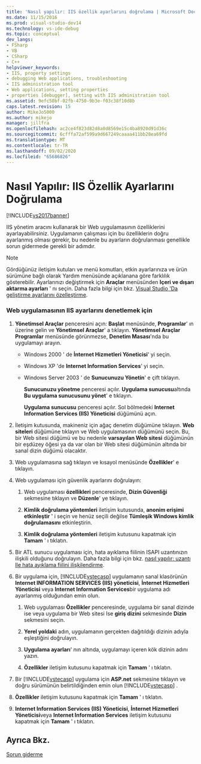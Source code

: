 ```yaml
---
title: 'Nasıl yapılır: IIS özellik ayarlarını doğrulama | Microsoft Docs'
ms.date: 11/15/2016
ms.prod: visual-studio-dev14
ms.technology: vs-ide-debug
ms.topic: conceptual
dev_langs:
- FSharp
- VB
- CSharp
- C++
helpviewer_keywords:
- IIS, property settings
- debugging Web applications, troubleshooting
- IIS administration tool
- Web applications, setting properties
- properties [debugger], setting with IIS administration tool
ms.assetid: 9efc50bf-02fb-4750-9b3e-f03c38f10d8b
caps.latest.revision: 15
author: MikeJo5000
ms.author: mikejo
manager: jillfra
ms.openlocfilehash: ac2ce4f823d82d8a0d8569e15c4ba8920d91d36c
ms.sourcegitcommit: 6cfffa72af599a9d667249caaaa411bb28ea69fd
ms.translationtype: MT
ms.contentlocale: tr-TR
ms.lasthandoff: 09/02/2020
ms.locfileid: "65686826"
---
```

# <a name="how-to-verify-iis-property-settings"></a>Nasıl Yapılır: IIS Özellik Ayarlarını Doğrulama
[!INCLUDE[vs2017banner](../includes/vs2017banner.md)]

IIS yönetim aracını kullanarak bir Web uygulamasının özelliklerini ayarlayabilirsiniz. Uygulamanın çalışması için bu özelliklerin doğru ayarlanmış olması gerekir, bu nedenle bu ayarların doğrulanması genellikle sorun gidermede gerekli bir adımdır.  
  
> [!NOTE]
> Gördüğünüz iletişim kutuları ve menü komutları, etkin ayarlarınıza ve ürün sürümüne bağlı olarak Yardım menüsünde açıklanana göre farklılık gösterebilir. Ayarlarınızı değiştirmek için **Araçlar** menüsünden **Içeri ve dışarı aktarma ayarları** ' nı seçin. Daha fazla bilgi için bkz. [Visual Studio 'Da geliştirme ayarlarını özelleştirme](https://msdn.microsoft.com/22c4debb-4e31-47a8-8f19-16f328d7dcd3).  
  
### <a name="to-check-iis-settings-for-the-web-application"></a>Web uygulamasının IIS ayarlarını denetlemek için  
  
1. **Yönetimsel Araçlar** penceresini açın: **Başlat** menüsünde, **Programlar**' ın üzerine gelin ve **Yönetimsel Araçlar**' a tıklayın. **Yönetimsel Araçlar** **Programlar** menüsünde görünmezse, **Denetim Masası**'nda bu uygulamayı arayın.  
  
    - Windows 2000 ' de **İnternet Hizmetleri Yöneticisi**' yi seçin.  
  
    - Windows XP 'de **Internet Information Services**' yi seçin.  
  
    - Windows Server 2003 ' de **Sunucunuzu Yönetin**' e çift tıklayın.  
  
         **Sunucunuzu yönetme** penceresi açılır. **Uygulama sunucusu**altında **Bu uygulama sunucusunu yönet**' e tıklayın.  
  
         **Uygulama sunucusu** penceresi açılır. Sol bölmedeki **Internet Information Services (IIS) Yöneticisi** düğümünü açın.  
  
2. İletişim kutusunda, makineniz için ağaç denetim düğümüne tıklayın. **Web siteleri** düğümüne tıklayın ve Web uygulamasının düğümünü seçin. Bu, bir Web sitesi düğümü ve bu nedenle **varsayılan Web sitesi** düğümünün bir eşdüzey öğesi ya da var olan bir Web sitesi düğümünün altında bir sanal dizin düğümü olacaktır.  
  
3. Web uygulamasına sağ tıklayın ve kısayol menüsünde **Özellikler**' e tıklayın.  
  
4. Web uygulaması için güvenlik ayarlarını doğrulayın:  
  
    1. Web uygulaması **özellikleri** penceresinde, **Dizin Güvenliği** sekmesine tıklayın ve **Düzenle**' ye tıklayın.  
  
    2. **Kimlik doğrulama yöntemleri** iletişim kutusunda, **anonim erişimi etkinleştir** ' i seçin ve henüz seçili değilse **Tümleşik Windows kimlik doğrulamasını** etkinleştirin.  
  
    3. **Kimlik doğrulama yöntemleri** iletişim kutusunu kapatmak için **Tamam** ' ı tıklatın.  
  
5. Bir ATL sunucu uygulaması için, hata ayıklama fiilinin ISAPI uzantınızın ilişkili olduğunu doğrulayın. Daha fazla bilgi için bkz. [nasıl yapılır: uzantı Ile hata ayıklama fiilini ilişkilendirme](https://msdn.microsoft.com/50d261d3-4bd4-41c0-b44e-3591086f121e).  
  
6. Bir uygulama için, [!INCLUDE[vstecasp](../includes/vstecasp-md.md)] uygulamanın sanal klasörünün **Internet INFORMATION SERVICES (IIS) yöneticisi**, **İnternet Hizmetleri Yöneticisi** veya **Internet Information Services**bir uygulama adı ayarlanmış olduğundan emin olun.  
  
    1. Web uygulaması **Özellikler** penceresinde, uygulama bir sanal dizinde ise veya uygulama bir Web sitesi Ise **giriş dizini** sekmesinde **Dizin** sekmesini seçin.  
  
    2. **Yerel yoldaki** adın, uygulamanın gerçekten dağıtıldığı dizinin adıyla eşleştiğini doğrulayın.  
  
    3. **Uygulama ayarları**' nın altında, uygulamayı içeren kök dizinin adını yazın.  
  
    4. **Özellikler** iletişim kutusunu kapatmak için **Tamam** ' ı tıklatın.  
  
7. Bir [!INCLUDE[vstecasp](../includes/vstecasp-md.md)] uygulama için **ASP.net** sekmesine tıklayın ve doğru sürümünün belirtildiğinden emin olun [!INCLUDE[vstecasp](../includes/vstecasp-md.md)] .  
  
8. **Özellikler** iletişim kutusunu kapatmak için **Tamam** ' ı tıklatın.  
  
9. **Internet Information Services (IIS) Yöneticisi**, **İnternet Hizmetleri Yöneticisi**veya **Internet Information Services** iletişim kutusunu kapatmak için **Tamam** ' ı tıklatın.  
  
## <a name="see-also"></a>Ayrıca Bkz.  
 [Sorun giderme](../debugger/debugging-web-applications-troubleshooting.md)
